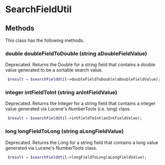 # SearchFieldUtil


## Methods
This class has the following methods.


### double doubleFieldToDouble (string aDoubleFieldValue)
Deprecated. Returns the Double for a string field that contains a double value generated to be a sortable search value.

```php
 $result = $searchFieldUtil->doubleFieldToDouble(aDoubleFieldValue);
```


### integer intFieldToInt (string anIntFieldValue)
Deprecated. Returns the Integer for a string field that contains a integer value generated via Lucene's NumberTools (i.e. long) class.

```php
 $result = $searchFieldUtil->intFieldToInt(anIntFieldValue);
```


### long longFieldToLong (string aLongFieldValue)
Deprecated. Returns the Long for a string field that contains a long value generated via Lucene's NumberTools class.

```php
 $result = $searchFieldUtil->longFieldToLong(aLongFieldValue);
```

